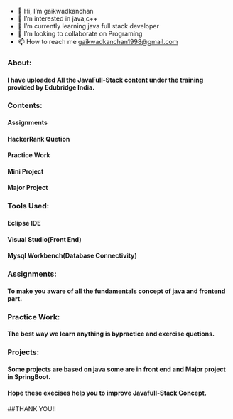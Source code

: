 - 👋 Hi, I’m gaikwadkanchan
- 👀 I’m interested in java,c++
- 🌱 I’m currently learning java full stack developer
- 💞️ I’m looking to collaborate on Programing
- 📫 How to reach me gaikwadkanchan1998@gmail.com

### About:
#### I have uploaded All the JavaFull-Stack content under the training provided by Edubridge India.

### Contents:
#### Assignments
#### HackerRank Quetion
#### Practice Work
#### Mini Project
#### Major Project

### Tools Used:
#### Eclipse IDE
#### Visual Studio(Front End)
#### Mysql Workbench(Database Connectivity)

### Assignments:
#### To make you aware of all the fundamentals concept of java and frontend part.

### Practice Work:
#### The best way we learn anything is bypractice and exercise quetions. 

### Projects:
#### Some projects are based on java some are in front end and Major project in SpringBoot.

#### Hope these execises help you to improve Javafull-Stack Concept.

##THANK YOU!!
<!---
gaikwadkanchan/gaikwadkanchan is a ✨ special ✨ repository because its `README.md` (this file) appears on your GitHub profile.
You can click the Preview link to take a look at your changes.
--->

